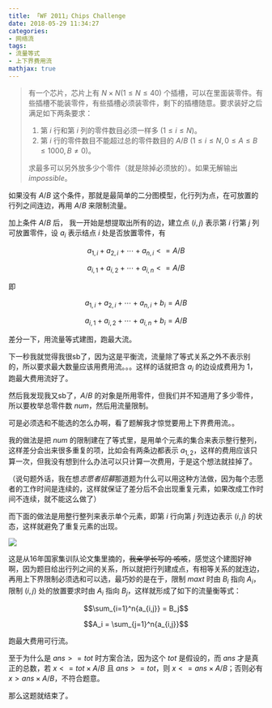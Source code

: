 ```yaml
---
title: 「WF 2011」Chips Challenge
date: 2018-05-29 11:34:27
categories:
- 网络流
tags:
- 流量等式
- 上下界费用流
mathjax: true
---
```


> 有一个芯片，芯片上有 $N×N(1≤N≤40)$ 个插槽，可以在里面装零件。有些插槽不能装零件，有些插槽必须装零件，剩下的插槽随意。要求装好之后满足如下两条要求：
> 1. 第 $i$ 行和第 $i$ 列的零件数目必须一样多 $(1≤i≤N)$。
> 2. 第 $i$ 行的零件数目不能超过总的零件数目的 $A/B$ $(1≤i≤N,0≤A≤B≤1000,B≠0)$。
> 
> 求最多可以另外放多少个零件（就是除掉必须放的）。如果无解输出 $impossible$。

如果没有 $A/B$ 这个条件，那就是最简单的二分图模型，化行列为点，在可放置的行列之间连边，再用 $A/B$ 来限制流量。

加上条件 $A/B$ 后， 我一开始是想提取出所有的边，建立点 $(i,j)$ 表示第 $i$ 行第 $j$ 列可放置零件，设 $a_i$ 表示结点 $i$ 处是否放置零件，有

$$a_{1,i}+a_{2,i}+\cdots +a_{n,i}<=A/B$$

$$a_{i,1}+a_{i,2}+\cdots +a_{i,n}<=A/B$$

即

$$a_{1,i}+a_{2,i}+\cdots +a_{n,i}+b_i=A/B$$

$$a_{i,1}+a_{i,2}+\cdots +a_{i,n}+b_i=A/B$$

差分一下，用流量等式建图，跑最大流。

下一秒我就觉得我很sb了，因为这是平衡流，流量除了等式关系之外不表示别的，所以要求最大数量应该用费用流。。。这样的话就把含 $a_i$ 的边设成费用为 $1$，跑最大费用流好了。

然后我发现我又sb了，$A/B$ 的对象是所用零件，但我们并不知道用了多少零件，所以要枚举总零件数 $num$，然后用流量限制。

可是必须选和不能选的怎么办啊，看了题解我才惊觉要用上下界费用流。。

我的做法是把 $num$ 的限制建在了等式里，是用单个元素的集合来表示整行整列，这样差分会出来很多重复的项，比如会有两条边都表示 $a_{1,2}$，这样的费用应该只算一次，但我没有想到什么办法可以只计算一次费用，于是这个想法就挂掉了。

（说句题外话，我在想*志愿者招募*那道题为什么可以用这种方法做，因为每个志愿者的工作时间是连续的，这样就保证了差分后不会出现重复元素，如果改成工作时间不连续，就不能这么做了）

而下面的做法是用整行整列来表示单个元素，即第 $i$ 行向第 $j$ 列连边表示 $(i,j)$ 的状态，这样就避免了重复元素的出现。

![](http://images.cnblogs.com/cnblogs_com/milky-w/1224598/o_QQ%e5%9b%be%e7%89%8720180529143506.png)

这是从16年国家集训队论文集里摘的，~~我亲学长写的 咳咳~~，感觉这个建图好神啊，因为题目给出行列之间的关系，所以就把行列建成点，有相等关系的就连边，再用上下界限制必须选和可以选，最巧妙的是在于，限制 $maxt$ 时由 $B_i$ 指向 $A_i$，限制 $(i,j)$ 处的放置要求时由 $A_i$ 指向 $B_j$，这样就形成了如下的流量衡等式：

$$\sum_{i=1}^n{a_{i,j}} = B_j$$

$$A_i = \sum_{j=1}^n{a_{i,j}}$$

跑最大费用可行流。

至于为什么是 $ans>=tot$ 时方案合法，因为这个 $tot$ 是假设的，而 $ans$ 才是真正的总数，若 $x<=tot×A/B$ 且 $ans>=tot$，则 $x<=ans×A/B$；否则必有 $x>ans×A/B$，不符合题意。

那么这题就结束了。
